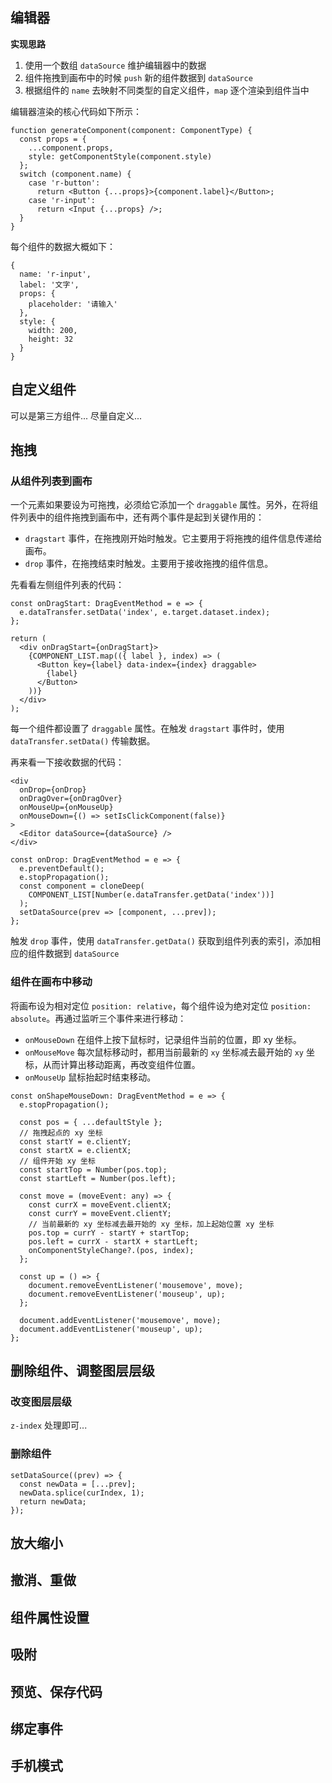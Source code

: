 ## 编辑器

**实现思路**

1. 使用一个数组 `dataSource` 维护编辑器中的数据
2. 组件拖拽到画布中的时候 `push` 新的组件数据到 `dataSource`
3. 根据组件的 `name` 去映射不同类型的自定义组件，`map` 逐个渲染到组件当中

编辑器渲染的核心代码如下所示：

```tsx
function generateComponent(component: ComponentType) {
  const props = {
    ...component.props,
    style: getComponentStyle(component.style)
  };
  switch (component.name) {
    case 'r-button':
      return <Button {...props}>{component.label}</Button>;
    case 'r-input':
      return <Input {...props} />;
  }
}
```

每个组件的数据大概如下：

```
{
  name: 'r-input',
  label: '文字',
  props: {
    placeholder: '请输入'
  },
  style: {
    width: 200,
    height: 32
  }
}
```

## 自定义组件

可以是第三方组件... 尽量自定义...

## 拖拽

### 从组件列表到画布

一个元素如果要设为可拖拽，必须给它添加一个 `draggable` 属性。另外，在将组件列表中的组件拖拽到画布中，还有两个事件是起到关键作用的：

* `dragstart` 事件，在拖拽刚开始时触发。它主要用于将拖拽的组件信息传递给画布。
* `drop` 事件，在拖拽结束时触发。主要用于接收拖拽的组件信息。

先看看左侧组件列表的代码：

```tsx
const onDragStart: DragEventMethod = e => {
  e.dataTransfer.setData('index', e.target.dataset.index);
};

return (
  <div onDragStart={onDragStart}>
    {COMPONENT_LIST.map(({ label }, index) => (
      <Button key={label} data-index={index} draggable>
        {label}
      </Button>
    ))}
  </div>
);
```

每一个组件都设置了 `draggable` 属性。在触发 `dragstart` 事件时，使用 `dataTransfer.setData()` 传输数据。

再来看一下接收数据的代码：

```tsx
<div
  onDrop={onDrop}
  onDragOver={onDragOver}
  onMouseUp={onMouseUp}
  onMouseDown={() => setIsClickComponent(false)}
>
  <Editor dataSource={dataSource} />
</div>
```

```tsx
const onDrop: DragEventMethod = e => {
  e.preventDefault();
  e.stopPropagation();
  const component = cloneDeep(
    COMPONENT_LIST[Number(e.dataTransfer.getData('index'))]
  );
  setDataSource(prev => [component, ...prev]);
};
```

触发 `drop` 事件，使用 `dataTransfer.getData()` 获取到组件列表的索引，添加相应的组件数据到 `dataSource`

### 组件在画布中移动

将画布设为相对定位 `position: relative`，每个组件设为绝对定位 `position: absolute`。再通过监听三个事件来进行移动：

* `onMouseDown` 在组件上按下鼠标时，记录组件当前的位置，即 xy 坐标。
* `onMouseMove` 每次鼠标移动时，都用当前最新的 `xy` 坐标减去最开始的 `xy` 坐标，从而计算出移动距离，再改变组件位置。
* `onMouseUp` 鼠标抬起时结束移动。

```tsx
const onShapeMouseDown: DragEventMethod = e => {
  e.stopPropagation();
    
  const pos = { ...defaultStyle };
  // 拖拽起点的 xy 坐标
  const startY = e.clientY;
  const startX = e.clientX;
  // 组件开始 xy 坐标
  const startTop = Number(pos.top);
  const startLeft = Number(pos.left);
    
  const move = (moveEvent: any) => {
    const currX = moveEvent.clientX;
    const currY = moveEvent.clientY;
    // 当前最新的 xy 坐标减去最开始的 xy 坐标，加上起始位置 xy 坐标
    pos.top = currY - startY + startTop;
    pos.left = currX - startX + startLeft;
    onComponentStyleChange?.(pos, index);
  };
    
  const up = () => {
    document.removeEventListener('mousemove', move);
    document.removeEventListener('mouseup', up);
  };
    
  document.addEventListener('mousemove', move);
  document.addEventListener('mouseup', up);
};
```

## 删除组件、调整图层层级

### 改变图层层级

`z-index` 处理即可...

### 删除组件

```tsx
setDataSource((prev) => {
  const newData = [...prev];
  newData.splice(curIndex, 1);
  return newData;
});
```

## 放大缩小
## 撤消、重做
## 组件属性设置
## 吸附
## 预览、保存代码
## 绑定事件
## 手机模式
